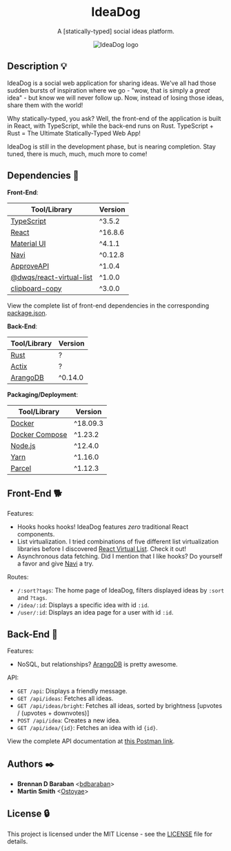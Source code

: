 <h1 align="center">IdeaDog</h1>
<p align="center">
  A [statically-typed] social ideas platform.
</p>

<p align="center">
  <img src="https://github.com/bdbaraban/ideadog/blob/master/assets/logo.png"
       alt="IdeaDog logo"
  />
</p>

## Description :bulb:

IdeaDog is a social web application for sharing ideas. We've all had those sudden bursts of inspiration where we go - "wow, that is simply a _great_ idea" - but know we will never follow up. Now, instead of losing those ideas, share them with the world!

Why statically-typed, you ask? Well, the front-end of the application is built in React, with TypeScript, while the back-end runs on Rust. TypeScript + Rust = The Ultimate Statically-Typed Web App!

IdeaDog is still in the development phase, but is nearing completion. Stay tuned, there is much, much, much more to come!

## Dependencies :couple:

**Front-End**:

| Tool/Library             | Version |
| ------------------------ | ------- |
| [TypeScript](https://www.typescriptlang.org/) | ^3.5.2  |
| [React](https://reactjs.org/) | ^16.8.6 |
| [Material UI](https://material-ui.com/) | ^4.1.1  |
| [Navi](https://frontarm.com/navi/en/) | ^0.12.8 |
| [ApproveAPI](https://approveapi.com/) | ^1.0.4 |
| [@dwqs/react-virtual-list](https://www.npmjs.com/package/@dwqs/react-virtual-list) | ^1.0.0  |
| [clipboard-copy](https://www.npmjs.com/package/clipboard-copy) | ^3.0.0  |

View the complete list of front-end dependencies in the corresponding [package.json](./frontend/package.json).

**Back-End**:

| Tool/Library     | Version    |
| ---------------- | ---------- |
| [Rust](https://www.rust-lang.org/) | ? |
| [Actix](https://actix.rs/actix/actix/) | ? |
| [ArangoDB](https://www.arangodb.com/) | ^0.14.0 |

**Packaging/Deployment**:

| Tool/Library     | Version    |
| ---------------- | ---------- |
| [Docker](https://www.docker.com/) | ^18.09.3   |
| [Docker Compose](https://docs.docker.com/compose/) | ^1.23.2    |
| [Node.js](https://nodejs.org/en/) | ^12.4.0  |
| [Yarn](https://yarnpkg.com/en/) | ^1.16.0    |
| [Parcel](https://parceljs.org/) | ^1.12.3    |

## Front-End :dog2:

Features:
* Hooks hooks hooks! IdeaDog features _zero_ traditional React components.
* List virtualization. I tried combinations of five different list virtualization libraries before I discovered [React Virtual List](https://www.npmjs.com/package/@dwqs/react-virtual-list). Check it out!
* Asynchronous data fetching. Did I mention that I like hooks? Do yourself a favor and give [Navi](https://frontarm.com/navi/en/) a try.

Routes:
* `/:sort?tags`: The home page of IdeaDog, filters displayed ideas by `:sort` and `?tags`.
* `/idea/:id`: Displays a specific idea with id `:id`.
* `/user/:id`: Displays an idea page for a user with id `:id`.

## Back-End :feet:

Features:
* NoSQL, but relationships? [ArangoDB](https://www.arangodb.com/) is pretty awesome.

API:
* `GET /api`: Displays a friendly message.
* `GET /api/ideas`: Fetches all ideas.
* `GET /api/ideas/bright`: Fetches all ideas, sorted by brightness [upvotes / (upvotes + downvotes)]
* `POST /api/idea`: Creates a new idea.
* `GET /api/idea/{id}`: Fetches an idea with id `{id}`.

View the complete API documentation at [this Postman link](https://documenter.getpostman.com/view/253532/S1TZxahn?version=latest#66ec1bb7-e35b-4ecf-b796-f88dfbeb7d86).

## Authors :black_nib:

* __Brennan D Baraban__ <[bdbaraban](https://github.com/bdbaraban)>
* __Martin Smith__ <[Ostoyae](https://github.com/Ostoyae)>

## License :lock:

This project is licensed under the MIT License - see the [LICENSE](./LICENSE) file for details.
